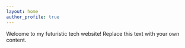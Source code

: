 ```yaml
---
layout: home
author_profile: true
---
```


Welcome to my futuristic tech website! Replace this text with your own content.

